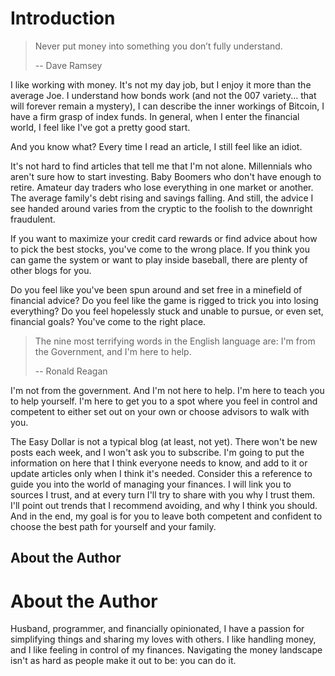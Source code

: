 # Introduction

> Never put money into something you don’t fully understand.
> 
> -- Dave Ramsey

I like working with money. It's not my day job, but I enjoy it more than the average Joe. I understand how bonds work (and not the 007 variety... that will forever remain a mystery), I can describe the inner workings of Bitcoin, I have a firm grasp of index funds. In general, when I enter the financial world, I feel like I've got a pretty good start.

And you know what? Every time I read an article, I still feel like an idiot.

It's not hard to find articles that tell me that I'm not alone. Millennials who aren't sure how to start investing. Baby Boomers who don't have enough to retire. Amateur day traders who lose everything in one market or another. The average family's debt rising and savings falling. And still, the advice I see handed around varies from the cryptic to the foolish to the downright fraudulent.

If you want to maximize your credit card rewards or find advice about how to pick the best stocks, you've come to the wrong place. If you think you can game the system or want to play inside baseball, there are plenty of other blogs for you.

Do you feel like you've been spun around and set free in a minefield of financial advice? Do you feel like the game is rigged to trick you into losing everything? Do you feel hopelessly stuck and unable to pursue, or even set, financial goals? You've come to the right place.

> The nine most terrifying words in the English language are: I'm from the Government, and I'm here to help.
> 
> -- Ronald Reagan

I'm not from the government. And I'm not here to help. I'm here to teach you to help yourself. I'm here to get you to a spot where you feel in control and competent to either set out on your own or choose advisors to walk with you.

The Easy Dollar is not a typical blog (at least, not yet). There won't be new posts each week, and I won't ask you to subscribe. I'm going to put the information on here that I think everyone needs to know, and add to it or update articles only when I think it's needed. Consider this a reference to guide you into the world of managing your finances. I will link you to sources I trust, and at every turn I'll try to share with you why I trust them. I'll point out trends that I recommend avoiding, and why I think you should. And in the end, my goal is for you to leave both competent and confident to choose the best path for yourself and your family.

## About the Author

# About the Author

Husband, programmer, and financially opinionated, I have a passion for simplifying things and sharing my loves with others. I like handling money, and I like feeling in control of my finances. Navigating the money landscape isn't as hard as people make it out to be: you can do it.

[//]: # (TODO: Discuss that my goal is more to establish intuition than write a textbook.)